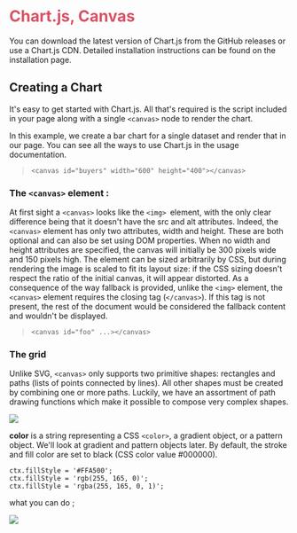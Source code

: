 # **<span style="color:#d85164"> Chart.js, Canvas </span>**


You can download the latest version of Chart.js from the GitHub releases or use a Chart.js CDN. Detailed installation instructions can be found on the installation page.



## Creating a Chart
It's easy to get started with Chart.js. All that's required is the script included in your page along with a single `<canvas>` node to render the chart.

In this example, we create a bar chart for a single dataset and render that in our page. You can see all the ways to use Chart.js in the usage documentation.

>```<canvas id="buyers" width="600" height="400"></canvas>```
### The `<canvas>` element :
At first sight a `<canvas>` looks like the `<img> `element, with the only clear difference being that it doesn't have the src and alt attributes. Indeed, the `<canvas>` element has only two attributes, width and height. These are both optional and can also be set using DOM properties. When no width and height attributes are specified, the canvas will initially be 300 pixels wide and 150 pixels high. The element can be sized arbitrarily by CSS, but during rendering the image is scaled to fit its layout size: if the CSS sizing doesn't respect the ratio of the initial canvas, it will appear distorted.
As a consequence of the way fallback is provided, unlike the `<img>` element, the `<canvas>` element requires the closing tag (`</canvas>`). If this tag is not present, the rest of the document would be considered the fallback content and wouldn't be displayed.
>`<canvas id="foo" ...></canvas>`

### The grid 
Unlike SVG, `<canvas>` only supports two primitive shapes: rectangles and paths (lists of points connected by lines). All other shapes must be created by combining one or more paths. Luckily, we have an assortment of path drawing functions which make it possible to compose very complex shapes.

![](https://lh3.googleusercontent.com/proxy/iV4PkGirM_glsLm_6CE3D81y9xP44RPTNGDFjwp-1M2OwVti5UnYYYkxr5uU6FV07JPlHMvIbfRuILaPDDrv4XtskXG-YmKJ0WKTu0_1YuZYQtTovJ6qI9BQX_YQz1BavwyYdXtBKXHM277BwxcHWR3N-L-gKMO9S3p5Z6qx6_5Qi7KglbNhyaZlTcZL9uoS933B7nLYrZyl5-4)



**color** is a string representing a CSS `<color>`, a gradient object, or a pattern object. We'll look at gradient and pattern objects later. By default, the stroke and fill color are set to black (CSS color value #000000).
```ctx.fillStyle = 'orange';
ctx.fillStyle = '#FFA500';
ctx.fillStyle = 'rgb(255, 165, 0)';
ctx.fillStyle = 'rgba(255, 165, 0, 1)'; 
```

what you can do ;


![](https://download.infragistics.com/users/gmurray/blogs/images/canvas/part2/canvaspart2.png)